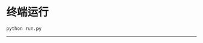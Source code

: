 # 终端运行

```shell
python run.py
```
*****************************************************************************************************************************************************************************************************************************************************************************************************************************************************************************************************************************************************************************